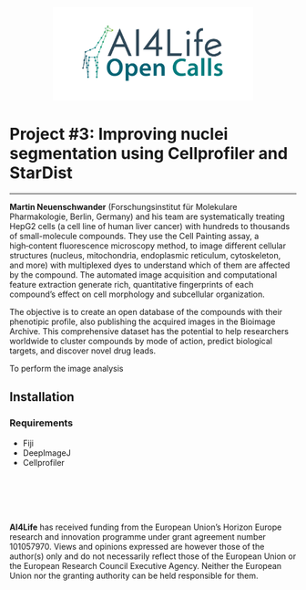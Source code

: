 <p align="center">
  <a href="https://ai4life.eurobioimaging.eu/open-calls/">
    <img src="https://github.com/ai4life-opencalls/.github/blob/main/AI4Life_banner_giraffe_nodes_OC.png?raw=true" width="70%">
  </a>
</p>


# Project #3: Improving nuclei segmentation using Cellprofiler and StarDist
---

**Martin Neuenschwander** (Forschungsinstitut für Molekulare Pharmakologie, Berlin, Germany) and his team are systematically treating HepG2 cells (a cell line of human liver cancer) with hundreds to thousands of small-molecule compounds.  They use the Cell Painting assay, a high‑content fluorescence microscopy method, to image different cellular structures (nucleus, mitochondria, endoplasmic reticulum, cytoskeleton, and more) with multiplexed dyes to understand which of them are affected by the compound. The automated image acquisition and computational feature extraction generate rich, quantitative fingerprints of each compound’s effect on cell morphology and subcellular organization.

The objective is to create an open database of the compounds with their phenotipic profile, also publishing the acquired images in the Bioimage Archive. This comprehensive dataset has the potential to help researchers worldwide to cluster compounds by mode of action, predict biological targets, and discover novel drug leads.

To perform the image analysis 

## Installation

### Requirements
- Fiji
- DeepImageJ
- Cellprofiler

<br><br><br><br>

**AI4Life** has received funding from the European Union’s Horizon Europe research and innovation programme under grant agreement number 101057970. Views and opinions expressed are however those of the author(s) only and do not necessarily reflect those of the European Union or the European Research Council Executive Agency. Neither the European Union nor the granting authority can be held responsible for them.  
